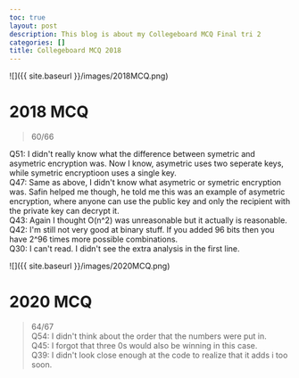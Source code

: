```yaml
---
toc: true
layout: post
description: This blog is about my Collegeboard MCQ Final tri 2
categories: []
title: Collegeboard MCQ 2018
---
```


![]({{ site.baseurl }}/images/2018MCQ.png)

# 2018 MCQ 
> 60/66 <br>

Q51: I didn't really know what the difference between symetric and asymetric encryption was. Now I know, asymetric uses two seperate keys, while symetric encryptioon uses a single key. <br>
Q47: Same as above, I didn't know what asymetric or symetric encryption was. Safin helped me though, he told me this was an example of asymetric encryption, where anyone can use the public key and only the recipient with the private key can decrypt it. <br>
Q43: Again I thought O(n^2) was unreasonable but it actually is reasonable. <br>
Q42: I'm still not very good at binary stuff. If you added 96 bits then you have 2^96 times more possible combinations. <br>
Q30: I can't read. I didn't see the extra analysis in the first line. <br>


![]({{ site.baseurl }}/images/2020MCQ.png)

# 2020 MCQ 
> 64/67 <br>
Q54: I didn't think about the order that the numbers were put in. <br>
Q45: I forgot that three 0s would also be winning in this case. <br>
Q39: I didn't look close enough at the code to realize that it adds i too soon. <br>

